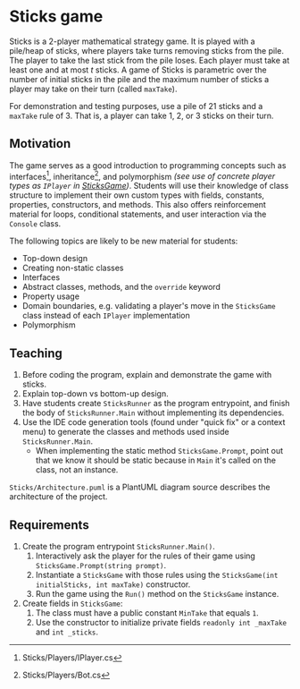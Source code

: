 # Sticks game

Sticks is a 2-player mathematical strategy game.
It is played with a pile/heap of sticks, where players take turns removing sticks from the pile.
The player to take the last stick from the pile loses.
Each player must take at least one and at most *t* sticks.
A game of Sticks is parametric over the number of initial sticks in the pile and the maximum number of sticks a player
may take on their turn (called `maxTake`).

For demonstration and testing purposes, use a pile of 21 sticks and a `maxTake` rule of 3.
That is, a player can take 1, 2, or 3 sticks on their turn.

## Motivation

The game serves as a good introduction to programming concepts such as interfaces[^IPlayer], inheritance[^Bot],
and polymorphism *(see use of concrete player types as `IPlayer` in [SticksGame](Sticks/SticksGame.cs))*.
Students will use their knowledge of class structure to implement their own custom types with fields, constants,
properties, constructors, and methods.
This also offers reinforcement material for loops, conditional statements, and user interaction via the `Console` class.

The following topics are likely to be new material for students:

- Top-down design
- Creating non-static classes
- Interfaces
- Abstract classes, methods, and the `override` keyword
- Property usage
- Domain boundaries, e.g. validating a player's move in the `SticksGame` class instead of each `IPlayer` implementation
- Polymorphism

[^IPlayer]: Sticks/Players/IPlayer.cs

[^Bot]: Sticks/Players/Bot.cs

## Teaching

1. Before coding the program, explain and demonstrate the game with sticks.
2. Explain top-down vs bottom-up design.
3. Have students create `SticksRunner` as the program entrypoint, and finish the body of `SticksRunner.Main` without
   implementing its dependencies.
4. Use the IDE code generation tools (found under "quick fix" or a context menu) to generate the classes and methods
   used inside `SticksRunner.Main`.
	- When implementing the static method `SticksGame.Prompt`, point out that we know it should be static because
	  in `Main` it's called on the class, not an instance.

[//]: # (TODO: complete teaching notes)

`Sticks/Architecture.puml` is a PlantUML diagram source describes the architecture of the project.

## Requirements

1. Create the program entrypoint `SticksRunner.Main()`.
	1. Interactively ask the player for the rules of their game using `SticksGame.Prompt(string prompt)`.
	2. Instantiate a `SticksGame` with those rules using the `SticksGame(int initialSticks, int maxTake)` constructor.
	3. Run the game using the `Run()` method on the `SticksGame` instance.
2. Create fields in `SticksGame`:
	1. The class must have a public constant `MinTake` that equals `1`.
	2. Use the constructor to initialize private fields `readonly int _maxTake` and `int _sticks`.

[//]: # (TODO: complete requirements)

[//]: # (TODO: extract player instantiation into SticksRunner)

[//]: # (TODO: implement runtime selecion of players)
